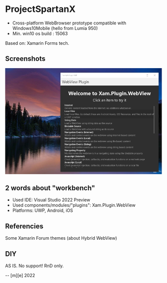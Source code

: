 # ProjectSpartanX
- Cross-platform WebBrowser prototype compatible with Windows10Mobile (hello from Lumia 950)
- Min. win10 os build : 15063

Based on: Xamarin Forms tech.

## Screenshots

![ProjectSpartanX](Images/ProjectSpartanX.png)


## 2 words about "workbench"
- Used IDE: Visual Studio 2022 Preview
- Used components/modules/"plugins": Xam.Plugin.WebView 
- Platforms: UWP, Android, iOS

## Referencies
Some Xamarin Forum themes (about Hybrid WebView)

## DIY
AS IS. No support! RnD only.

-- [m][e] 2022